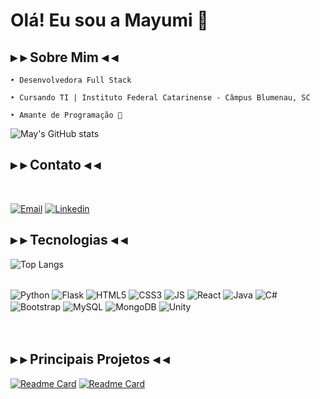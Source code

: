 <h1>Olá! Eu sou a Mayumi 🌸 </h1>

<h2>▸ ▸ Sobre Mim ◂ ◂</h2>

    ‣ Desenvolvedora Full Stack

    ‣ Cursando TI | Instituto Federal Catarinense - Câmpus Blumenau, SC

    ‣ Amante de Programação 💖

![May's GitHub stats](https://github-readme-stats.vercel.app/api?username=JessicaMayumi&rank_icon=github&theme=dracula)


<h2>▸ ▸ Contato ◂ ◂</h2>
<br>

[![Email](https://img.shields.io/badge/Gmail-D14836?style=for-the-badge&logo=gmail&logoColor=white)](https://criarmeulink.com.br/u/1725476906)
[![Linkedin](https://img.shields.io/badge/LinkedIn-0077B5?style=for-the-badge&logo=linkedin&logoColor=white)](https://www.linkedin.com/in/jessica-mayumi-09449925b/)


<h2>▸ ▸ Tecnologias ◂ ◂</h2>

![Top Langs](https://github-readme-stats.vercel.app/api/top-langs/?username=JessicaMayumi&hide_progress=true&theme=dracula)
<br>
<div style="display: inline_block">
    <br>
    <img align="center" alt="Python" src="https://img.shields.io/badge/Python-3776AB?style=for-the-badge&logo=python&logoColor=white"/>
    <img align="center" alt="Flask" src="https://img.shields.io/badge/Flask-000000?style=for-the-badge&logo=flask&logoColor=white" />
    <img align="center" alt="HTML5" src="https://img.shields.io/badge/HTML5-E34F26?style=for-the-badge&logo=html5&logoColor=white"/>
    <img align="center" alt="CSS3" src="https://img.shields.io/badge/CSS3-1572B6?style=for-the-badge&logo=css3&logoColor=white"/>
    <img align="center" alt="JS" src="https://img.shields.io/badge/JavaScript-F7DF1E?style=for-the-badge&logo=javascript&logoColor=black" />
    <img align="center" alt="React" src="https://img.shields.io/badge/React-20232A?style=for-the-badge&logo=react&logoColor=61DAFB" />
    <img align="center" alt="Java" src="https://img.shields.io/badge/Java-ED8B00?style=for-the-badge&logo=openjdk&logoColor=white"/>
    <img align="center" alt="C#" src="https://img.shields.io/badge/C%23-239120?style=for-the-badge&logo=c-sharp&logoColor=white"/>
    <img align="center" alt="Bootstrap" src="https://img.shields.io/badge/Bootstrap-563D7C?style=for-the-badge&logo=bootstrap&logoColor=white" />
    <img align="center" alt="MySQL" src="https://img.shields.io/badge/MySQL-00000F?style=for-the-badge&logo=mysql&logoColor=white" />
    <img align="center" alt="MongoDB" src="https://img.shields.io/badge/MongoDB-4EA94B?style=for-the-badge&logo=mongodb&logoColor=white" />
    <img align="center" alt="Unity" src="https://img.shields.io/badge/Unity-100000?style=for-the-badge&logo=unity&logoColor=white" />
    <img align="center" alt="" src="" />
    <img align="center" alt="" src="" />
    <img align="center" alt="" src="" />
    <img align="center" alt="" src="" />
   
</div>
<br> <br>

<h2>▸ ▸ Principais Projetos ◂ ◂</h2>

[![Readme Card](https://github-readme-stats.vercel.app/api/pin/?username=JessicaMayumi&repo=Aumigo&theme=dracula)](https://github.com/JessicaMayumi/Aumigo)
[![Readme Card](https://github-readme-stats.vercel.app/api/pin/?username=JessicaMayumi&repo=codigos_2024&theme=dracula)](https://github.com/JessicaMayumi/codigos_2024)

